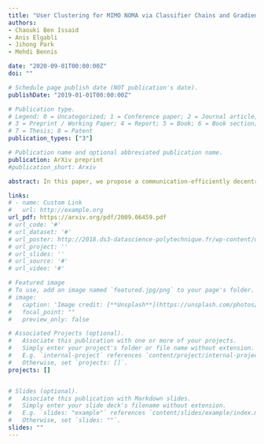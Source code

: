 ```yaml
---
title: "User Clustering for MIMO NOMA via Classifier Chains and Gradient-Boosting Decision Tree"
authors:
- Chaouki Ben Issaid
- Anis Elgabli
- Jihong Park
- Mehdi Bennis

date: "2020-09-01T00:00:00Z"
doi: ""

# Schedule page publish date (NOT publication's date).
publishDate: "2019-01-01T00:00:00Z"

# Publication type.
# Legend: 0 = Uncategorized; 1 = Conference paper; 2 = Journal article;
# 3 = Preprint / Working Paper; 4 = Report; 5 = Book; 6 = Book section;
# 7 = Thesis; 8 = Patent
publication_types: ["3"]

# Publication name and optional abbreviated publication name.
publication: ArXiv preprint
#publication_short: Arxiv

abstract: In this paper, we propose a communication-efficiently decentralized machine learning framework that solves a consensus optimization problem defined over a network of inter-connected workers. The proposed algorithm, Censored-and-Quantized Generalized GADMM (CQ-GGADMM), leverages the novel worker grouping and decentralized learning ideas of Group Alternating Direction Method of Multipliers (GADMM), and pushes the frontier in communication efficiency by extending its applicability to generalized network topologies, while incorporating link censoring for negligible updates after quantization. We theoretically prove that CQ-GGADMM achieves the linear convergence rate when the local objective functions are strongly convex under some mild assumptions. Numerical simulations corroborate that CQ-GGADMM exhibits higher communication efficiency in terms of the number of communication rounds and transmit energy consumption without compromising the accuracy and convergence speed, compared to the benchmark schemes based on censored decentralized ADMM, and/or the worker grouping method of GADMM.

links:
# - name: Custom Link
#   url: http://example.org
url_pdf: https://arxiv.org/pdf/2009.06459.pdf
# url_code: '#'
# url_dataset: '#'
# url_poster: http://2018.ds3-datascience-polytechnique.fr/wp-content/uploads/2018/06/DS3-342.pdf
# url_project: ''
# url_slides: ''
# url_source: '#'
# url_video: '#'

# Featured image
# To use, add an image named `featured.jpg/png` to your page's folder.
# image:
#   caption: 'Image credit: [**Unsplash**](https://unsplash.com/photos/pLCdAaMFLTE)'
#   focal_point: ""
#   preview_only: false

# Associated Projects (optional).
#   Associate this publication with one or more of your projects.
#   Simply enter your project's folder or file name without extension.
#   E.g. `internal-project` references `content/project/internal-project/index.md`.
#   Otherwise, set `projects: []`.
projects: []


# Slides (optional).
#   Associate this publication with Markdown slides.
#   Simply enter your slide deck's filename without extension.
#   E.g. `slides: "example"` references `content/slides/example/index.md`.
#   Otherwise, set `slides: ""`.
slides: ""
---
```

